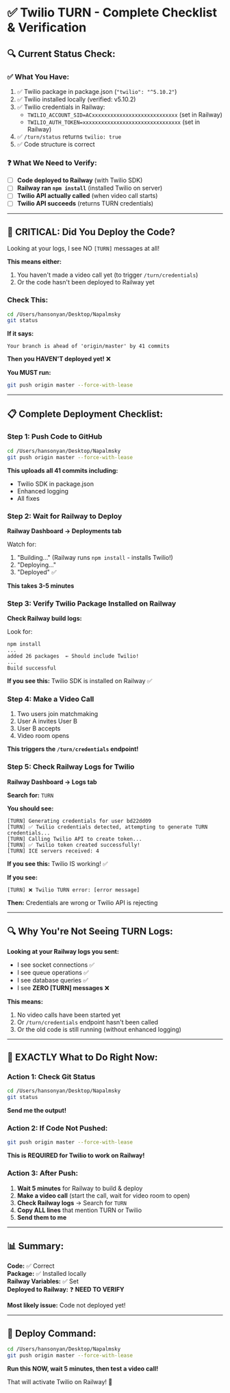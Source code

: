 # ✅ Twilio TURN - Complete Checklist & Verification

## 🔍 **Current Status Check:**

### ✅ **What You Have:**
1. ✅ Twilio package in package.json (`"twilio": "^5.10.2"`)
2. ✅ Twilio installed locally (verified: v5.10.2)
3. ✅ Twilio credentials in Railway:
   - `TWILIO_ACCOUNT_SID=ACxxxxxxxxxxxxxxxxxxxxxxxxxxxx` (set in Railway)
   - `TWILIO_AUTH_TOKEN=xxxxxxxxxxxxxxxxxxxxxxxxxxxxxxxx` (set in Railway)
4. ✅ `/turn/status` returns `twilio: true`
5. ✅ Code structure is correct

### ❓ **What We Need to Verify:**
- [ ] **Code deployed to Railway** (with Twilio SDK)
- [ ] **Railway ran `npm install`** (installed Twilio on server)
- [ ] **Twilio API actually called** (when video call starts)
- [ ] **Twilio API succeeds** (returns TURN credentials)

---

## 🚨 **CRITICAL: Did You Deploy the Code?**

Looking at your logs, I see NO `[TURN]` messages at all!

**This means either:**
1. You haven't made a video call yet (to trigger `/turn/credentials`)
2. Or the code hasn't been deployed to Railway yet

### **Check This:**

```bash
cd /Users/hansonyan/Desktop/Napalmsky
git status
```

**If it says:**
```
Your branch is ahead of 'origin/master' by 41 commits
```

**Then you HAVEN'T deployed yet!** ❌

**You MUST run:**
```bash
git push origin master --force-with-lease
```

---

## 📋 **Complete Deployment Checklist:**

### **Step 1: Push Code to GitHub**
```bash
cd /Users/hansonyan/Desktop/Napalmsky
git push origin master --force-with-lease
```

**This uploads all 41 commits including:**
- Twilio SDK in package.json
- Enhanced logging
- All fixes

### **Step 2: Wait for Railway to Deploy**

**Railway Dashboard → Deployments tab**

Watch for:
1. "Building..." (Railway runs `npm install` - installs Twilio!)
2. "Deploying..."
3. "Deployed" ✅

**This takes 3-5 minutes**

### **Step 3: Verify Twilio Package Installed on Railway**

**Check Railway build logs:**

Look for:
```
npm install
...
added 26 packages  ← Should include Twilio!
...
Build successful
```

**If you see this:** Twilio SDK is installed on Railway ✅

### **Step 4: Make a Video Call**

1. Two users join matchmaking
2. User A invites User B
3. User B accepts
4. Video room opens

**This triggers the `/turn/credentials` endpoint!**

### **Step 5: Check Railway Logs for Twilio**

**Railway Dashboard → Logs tab**

**Search for:** `TURN`

**You should see:**
```
[TURN] Generating credentials for user bd22dd09
[TURN] ✅ Twilio credentials detected, attempting to generate TURN credentials...
[TURN] Calling Twilio API to create token...
[TURN] ✅ Twilio token created successfully!
[TURN] ICE servers received: 4
```

**If you see this:** Twilio IS working! ✅

**If you see:**
```
[TURN] ❌ Twilio TURN error: [error message]
```

**Then:** Credentials are wrong or Twilio API is rejecting

---

## 🔍 **Why You're Not Seeing TURN Logs:**

**Looking at your Railway logs you sent:**
- I see socket connections ✅
- I see queue operations ✅
- I see database queries ✅
- I see **ZERO [TURN] messages** ❌

**This means:**
1. No video calls have been started yet
2. Or `/turn/credentials` endpoint hasn't been called
3. Or the old code is still running (without enhanced logging)

---

## 🎯 **EXACTLY What to Do Right Now:**

### **Action 1: Check Git Status**
```bash
cd /Users/hansonyan/Desktop/Napalmsky
git status
```

**Send me the output!**

### **Action 2: If Code Not Pushed:**
```bash
git push origin master --force-with-lease
```

**This is REQUIRED for Twilio to work on Railway!**

### **Action 3: After Push:**

1. **Wait 5 minutes** for Railway to build & deploy
2. **Make a video call** (start the call, wait for video room to open)
3. **Check Railway logs** → Search for `TURN`
4. **Copy ALL lines** that mention TURN or Twilio
5. **Send them to me**

---

## 📊 **Summary:**

**Code:** ✅ Correct  
**Package:** ✅ Installed locally  
**Railway Variables:** ✅ Set  
**Deployed to Railway:** ❓ **NEED TO VERIFY**  

**Most likely issue:** Code not deployed yet!

---

## 🚀 **Deploy Command:**

```bash
cd /Users/hansonyan/Desktop/Napalmsky
git push origin master --force-with-lease
```

**Run this NOW, wait 5 minutes, then test a video call!**

That will activate Twilio on Railway! 🎯

